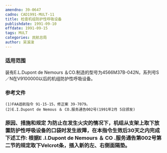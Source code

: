 ```yaml
---
amendno: 39-0647  
cadno: CAD1991-MULT-11  
title: 检查机组防护性呼吸设备  
publishdate: 1991-09-10  
effdate: 1991-09-15  
tags: MULT  
categories: 民航总局  
author: 吴溪浚  
---
```

  
### 适用范围  
装有E.L.Dupont de Nemours ＆CO.制造的型号为4566M37B-042N，系列号S／N在V9100000以后的机组防护性呼吸设备。  
  
<!--more-->  
### 参考文件  
    (1)FAA适航指令 91-15-15，修正案 39-7079。  
    (2)E.I.Dupont de Nemous ＆ CO.服务通告002号(1991年2月 5日颁发)  
  
### 原因、措施和规定     为防止在发生火灾的情况下，机组从支架上取下放置防护性呼吸设备的口袋时发生故障，在本指令生效后30天之内完成下述工作:     根据E .I.Dupont de Nemours ＆ CO .服务通告第002号第二节的规定取下Velcrot条，插入新的左、右侧面隔垫。  
